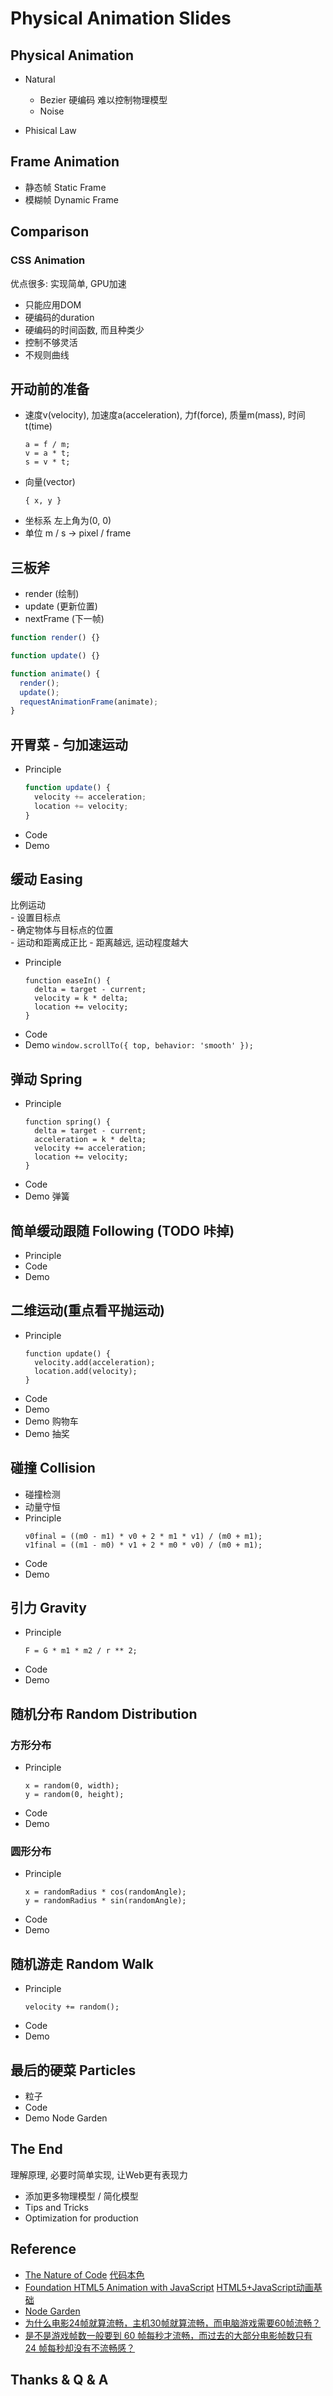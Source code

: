 # Physical Animation Slides

## Physical Animation

  - Natural

    - Bezier 硬编码 难以控制物理模型
    - Noise

  - Phisical Law

## Frame Animation

  - 静态帧 Static Frame
  - 模糊帧 Dynamic Frame

## Comparison

### CSS Animation

  优点很多: 实现简单, GPU加速

  - 只能应用DOM
  - 硬编码的duration
  - 硬编码的时间函数, 而且种类少
  - 控制不够灵活
  - 不规则曲线

## 开动前的准备

  - 速度v(velocity), 加速度a(acceleration), 力f(force), 质量m(mass), 时间t(time)
    ```
    a = f / m;
    v = a * t;
    s = v * t;
    ````
  - 向量(vector)
    ```
    { x, y }
    ```
  - 坐标系
    左上角为(0, 0)
  - 单位
    m / s -> pixel / frame

## 三板斧

  - render (绘制)
  - update (更新位置)
  - nextFrame (下一帧)

  ```js
  function render() {}

  function update() {}

  function animate() {
    render();
    update();
    requestAnimationFrame(animate);
  }
  ```

## 开胃菜 - 匀加速运动

  - Principle
    ```js
    function update() {
      velocity += acceleration;
      location += velocity;
    }
    ```
  - Code
  - Demo

## 缓动 Easing

  比例运动  
    - 设置目标点  
    - 确定物体与目标点的位置  
    - 运动和距离成正比 - 距离越远, 运动程度越大

  - Principle
    ```
    function easeIn() {
      delta = target - current;
      velocity = k * delta;
      location += velocity;
    }
    ```
  - Code
  - Demo `window.scrollTo({ top, behavior: 'smooth' });`

## 弹动 Spring

  - Principle
    ```
    function spring() {
      delta = target - current;
      acceleration = k * delta;
      velocity += acceleration;
      location += velocity;
    }
    ```
  - Code
  - Demo 弹簧

## 简单缓动跟随 Following (TODO 咔掉)

  - Principle 
  - Code
  - Demo

## 二维运动(重点看平抛运动)

  - Principle
    ```
    function update() {
      velocity.add(acceleration);
      location.add(velocity);
    }
    ```
  - Code
  - Demo
  - Demo 购物车
  - Demo 抽奖

## 碰撞 Collision
  - 碰撞检测
  - 动量守恒
  - Principle
    ```
    v0final = ((m0 - m1) * v0 + 2 * m1 * v1) / (m0 + m1);
    v1final = ((m1 - m0) * v1 + 2 * m0 * v0) / (m0 + m1);
    ```
  - Code
  - Demo

## 引力 Gravity

  - Principle
    ```
    F = G * m1 * m2 / r ** 2;
    ```
  - Code
  - Demo

## 随机分布 Random Distribution

### 方形分布

  - Principle
    ```
    x = random(0, width);
    y = random(0, height);
    ```
  - Code
  - Demo

### 圆形分布
  
  - Principle
    ```
    x = randomRadius * cos(randomAngle);
    y = randomRadius * sin(randomAngle);
    ```
  - Code
  - Demo

## 随机游走 Random Walk

  - Principle
    ```
    velocity += random();
    ```
  - Code
  - Demo

## 最后的硬菜 Particles

  - 粒子
  - Code
  - Demo Node Garden

## The End

  理解原理, 必要时简单实现, 让Web更有表现力

  - 添加更多物理模型 / 简化模型
  - Tips and Tricks
  - Optimization for production

## Reference

  - [The Nature of Code](https://natureofcode.com/) [代码本色](https://item.jd.com/11587473.html)
  - [Foundation HTML5 Animation with JavaScript](https://lamberta.github.io/html5-animation/) [HTML5+JavaScript动画基础](https://item.jd.com/11253207.html)
  - [Node Garden](https://github.com/pakastin/nodegarden)
  - [为什么电影24帧就算流畅，主机30帧就算流畅，而电脑游戏需要60帧流畅？](https://zhuanlan.zhihu.com/p/48674410)
  - [是不是游戏帧数一般要到 60 帧每秒才流畅，而过去的大部分电影帧数只有 24 帧每秒却没有不流畅感？](https://www.zhihu.com/question/21081976/answer/34748080)

## Thanks & Q & A
